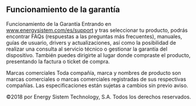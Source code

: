 ## Funcionamiento de la garantía

Funcionamiento de la Garantía
Entrando en www.energysistem.com/es/support y tras seleccionar tu producto, podrás encontrar FAQs (respuestas a las preguntas más frecuentes), manuales, guías de usuario, drivers y actualizaciones, así como la posibilidad de realizar una consulta al servicio técnico o gestionar la garantía del dispositivo. También puedes dirigirte al lugar donde compraste el producto, presentando la factura o ticket de compra.

Marcas comerciales
Toda compañía, marca y nombres de producto son marcas comerciales o marcas comerciales registradas de sus respectivas compañías. Las especificaciones están sujetas a cambios sin previo aviso. 

©2018 por Energy Sistem Technology, S.A. Todos los derechos reservados.


